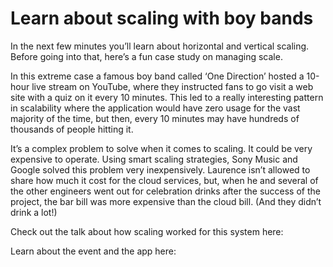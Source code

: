 # Learn about scaling with boy bands

In the next few minutes you’ll learn about horizontal and vertical scaling. Before going into that, here’s a fun case study on managing scale. 

In this extreme case a famous boy band called ‘One Direction’ hosted a 10-hour live stream on YouTube, where they instructed fans to go visit a web site with a quiz on it every 10 minutes. This led to a really interesting pattern in scalability where the application would have zero usage for the vast majority of the time, but then, every 10 minutes may have hundreds of thousands of people hitting it. 

It’s a complex problem to solve when it comes to scaling. It could be very expensive to operate. Using smart scaling strategies, Sony Music and Google solved this problem very inexpensively. Laurence isn’t allowed to share how much it cost for the cloud services, but, when he and several of the other engineers went out for celebration drinks after the success of the project, the bar bill was more expensive than the cloud bill. (And they didn’t drink a lot!) 

Check out the talk about how scaling worked for this system here: [](https://www.youtube.com/watch?v=aIxNm5Eed_8)

Learn about the event and the app here: [](https://www.computerweekly.com/news/2240228060/Sony-Music-Google-cloud-One-Directions-1D-Day-event-platform-services)

